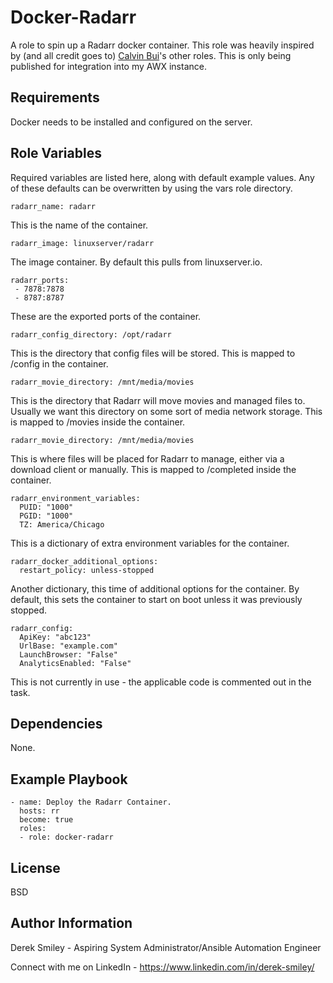 Docker-Radarr
=========

A role to spin up a Radarr docker container. This role was heavily inspired by (and all credit goes to) [Calvin Bui](https://calvin.me)'s other roles. This is only being published for integration into my AWX instance. 

Requirements
------------

Docker needs to be installed and configured on the server. 

Role Variables
--------------

Required variables are listed here, along with default example values. Any of these defaults can be overwritten by using the vars role directory. 

    radarr_name: radarr

This is the name of the container. 

    radarr_image: linuxserver/radarr

The image container. By default this pulls from linuxserver.io.

    radarr_ports:
     - 7878:7878
     - 8787:8787

These are the exported ports of the container.

    radarr_config_directory: /opt/radarr

This is the directory that config files will be stored. This is mapped to /config in the container. 

    radarr_movie_directory: /mnt/media/movies

This is the directory that Radarr will move movies and managed files to. Usually we want this directory on some sort of media network storage. This is mapped to /movies inside the container.

    radarr_movie_directory: /mnt/media/movies

This is where files will be placed for Radarr to manage, either via a download client or manually. This is mapped to /completed inside the container.

    radarr_environment_variables:
      PUID: "1000"
      PGID: "1000"
      TZ: America/Chicago

This is a dictionary of extra environment variables for the container. 

    radarr_docker_additional_options:
      restart_policy: unless-stopped

Another dictionary, this time of additional options for the container. By default, this sets the container to start on boot unless it was previously stopped. 

    radarr_config:
      ApiKey: "abc123"
      UrlBase: "example.com"
      LaunchBrowser: "False"
      AnalyticsEnabled: "False"

This is not currently in use - the applicable code is commented out in the task. 

Dependencies
------------

None.

Example Playbook
----------------

    - name: Deploy the Radarr Container.
      hosts: rr
      become: true
      roles:
      - role: docker-radarr

License
-------

BSD

Author Information
------------------

Derek Smiley - Aspiring System Administrator/Ansible Automation Engineer

Connect with me on LinkedIn - https://www.linkedin.com/in/derek-smiley/